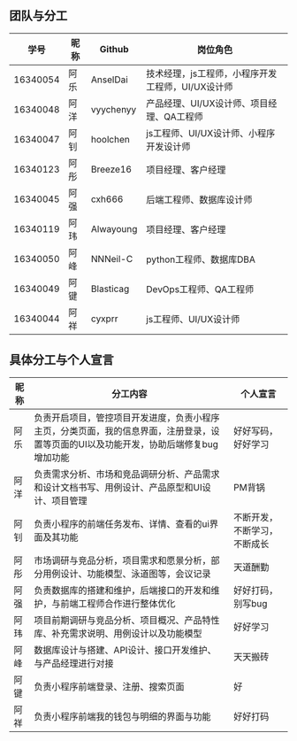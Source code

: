 ## 团队与分工

|学号|昵称|Github|岗位角色|
|-|-|-|-|
|16340054|阿乐|AnselDai|技术经理，js工程师，小程序开发工程师，UI/UX设计师|
|16340048|阿洋|vyychenyy|产品经理、UI/UX设计师、项目经理、QA工程师|
|16340047|阿钊|hoolchen|js工程师、UI/UX设计师、小程序开发设计师|       
|16340123|阿彤|Breeze16|项目经理、客户经理|         
|16340045|阿强|cxh666|后端工程师、数据库设计师|
|16340119|阿玮|Alwayoung|项目经理、客户经理|
|16340050|阿峰|NNNeil-C| python工程师、数据库DBA|
|16340049|阿键|Blasticag| DevOps工程师、QA工程师|
|16340044|阿祥|cyxprr|js工程师、UI/UX设计师|


## 具体分工与个人宣言

|昵称|分工内容|个人宣言|
|-|-|-|
|阿乐|负责开启项目，管控项目开发进度，负责小程序主页，分类页面，我的信息界面，注册登录，设置等页面的UI以及功能开发，协助后端修复bug增加功能|好好写码，好好学习|
|阿洋|负责需求分析、市场和竞品调研分析、产品需求和设计文档书写、用例设计、产品原型和UI设计、项目管理|PM背锅|
|阿钊|负责小程序的前端任务发布、详情、查看的ui界面及其功能|不断开发，不断学习，不断成长|
|阿彤|市场调研与竞品分析，项目需求和愿景分析，部分用例设计、功能模型、泳道图等，会议记录|天道酬勤|                 
|阿强|负责数据库的搭建和维护，后端接口的开发和维护，与前端工程师合作进行整体优化|好好打码，别写bug|
|阿玮|项目前期调研与竞品分析、项目概况、产品特性库、补充需求说明、用例设计以及功能模型|好好学习|
|阿峰|数据库设计与搭建、API设计、接口开发维护、与产品经理进行对接|天天搬砖
|阿键|负责小程序前端登录、注册、搜索页面|好
|阿祥|负责小程序前端我的钱包与明细的界面与功能|好好打码|
